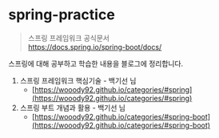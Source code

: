 # spring-practice

> 스프링 프레임워크 공식문서 <br>
> https://docs.spring.io/spring-boot/docs/

스프링에 대해 공부하고 학습한 내용을 블로그에 정리합니다.

1. 스프링 프레임워크 핵심기술 - 백기선 님
   - [https://wooody92.github.io/categories/#spring](https://wooody92.github.io/categories/#spring)
2. 스프링 부트 개념과 활용 - 백기선 님
   - [https://wooody92.github.io/categories/#spring-boot](https://wooody92.github.io/categories/#spring-boot)